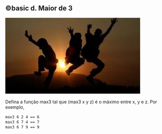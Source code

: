## ©basic d. Maior de 3

![](image.jpg)

Defina a função max3 tal que (max3 x y z) é o máximo entre x, y e z. Por exemplo,

```
max3 6 2 4 == 6
max3 6 7 4 == 7
max3 6 7 9 == 9
```

